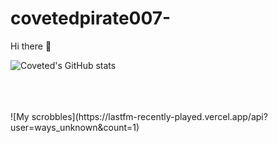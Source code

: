 # covetedpirate007-
Hi there 👋

![Coveted's GitHub stats](https://github-readme-stats.vercel.app/api?username=covetedpirate007&show_icons=true&theme=radical)

<br />

<br />
<br />
![My scrobbles](https://lastfm-recently-played.vercel.app/api?user=ways_unknown&count=1)

